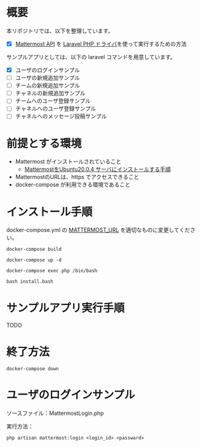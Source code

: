 # 概要
本リポジトリでは、以下を整理しています。

- [x] [Mattermost API](https://api.mattermost.com/) を [Laravel PHP ドライバ](https://github.com/gnello/laravel-mattermost-driver)を使って実行するための方法

サンプルアプリとしては、以下の laravel コマンドを用意しています。

- [X] ユーザのログインサンプル
- [ ] ユーザの新規追加サンプル
- [ ] チームの新規追加サンプル
- [ ] チャネルの新規追加サンプル
- [ ] チームへのユーザ登録サンプル
- [ ] チャネルへのユーザ登録サンプル
- [ ] チャネルへのメッセージ投稿サンプル

# 前提とする環境

- Mattermost がインストールされていること
  - [MattermostをUbuntu20.0.4 サーバにインストールする手順](https://qiita.com/kanetugu2018/items/51cdab279d81ae06aa70)
- MattermostのURLは、https でアクセスできること
- docker-compose が利用できる環境であること


# インストール手順

docker-compose.yml の [MATTERMOST_URL](https://github.com/tmori/tutorial_mattermost/blob/a1918b7ccb10a9f3338ac2e5a48a9e0e09705064/docker-compose.yml#L10) を適切なものに変更してください。


```
docker-compose build
```

```
docker-compose up -d
```

```
docker-compose exec php /bin/bash
```

```
bash install.bash
```

# サンプルアプリ実行手順

TODO

# 終了方法

```
docker-compose down
```

# ユーザのログインサンプル

ソースファイル：MattermostLogin.php

実行方法：
```
php artisan mattermost:login <login_id> <passward>
```


